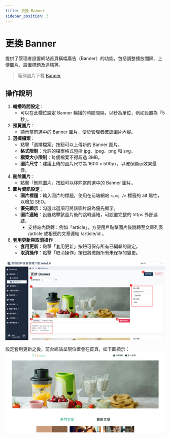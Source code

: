 ```yaml
---
title: 更換 Banner
sidebar_position: 3
---
```


# 更換 Banner

提供了管理者設置網站首頁橫幅廣告（Banner）的功能，包括調整播放間隔、上傳圖片、設置標題及連結等。

> 範例圖片下載 [Banner](../../example-assets/banner/banner.zip)

## 操作說明

1. **輪播時間設定**：
    - 可以在此欄位設定 Banner 輪播的時間間隔，以秒為單位，例如設置為「5 秒」。
2. **預覽圖片**：
    - 顯示當前選中的 Banner 圖片，便於管理者確認圖片內容。
3. **選擇檔案**：
    - 點擊「選擇檔案」按鈕可以上傳新的 Banner 圖片。
    - **格式限制**：允許的檔案格式包括 jpg、jpeg、png 和 svg。
    - **檔案大小限制**：每個檔案不得超過 3MB。
    - **圖片尺寸**：建議上傳的圖片尺寸為 1600 x 500px，以確保顯示效果最佳。
4. **刪除圖片**：
    - 點擊「刪除圖片」按鈕可以移除當前選中的 Banner 圖片。
5. **圖片資訊設定**：
    - **圖片標題**：輸入圖片的標題，使用在前端網站 `<img />` 標籤的 alt 屬性，以增加 SEO。
    - **優先顯示**：勾選此選項可將該圖片設為優先顯示。
    - **圖片連結**：設置點擊該圖片後的跳轉連結，可設置完整的 https 外部連結。
        - 支持站內跳轉：例如「article」，方便用戶點擊圖片後跳轉至文章列表 /article 或相應的文章連結 /article/id 。
6. **套用更新與取消操作**：
    - **套用更新**：點擊「套用更新」按鈕可保存所有已編輯的設定。
    - **取消操作**：點擊「取消操作」按鈕將撤銷所有未保存的變更。

![更換 Banner](./img/web-banner-setting.png)

設定套用更新之後，前台網站呈現位置會在首頁，如下圖顯示：
![網站 Banner](./img/web-banner.png)
